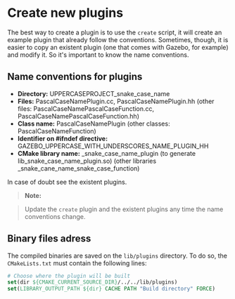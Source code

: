 # Create new plugins
The best way to create a plugin is to use the `create`  script, it will create an example plugin that already follow the conventions.
Sometimes, though, it is easier to copy an existent plugin (one that comes with Gazebo, for example) and modify it. So it's important to know the name conventions.

## Name conventions for plugins

* **Directory:** UPPERCASEPROJECT_snake_case_name
* **Files:** PascalCaseNamePlugin.cc, PascalCaseNamePlugin.hh (other files: PascalCaseNamePascalCaseFunction.cc, PascalCaseNamePascalCaseFunction.hh)
* **Class name:** PascalCaseNamePlugin (other classes: PascalCaseNameFunction)
* **Identifier on #ifndef directive:** GAZEBO_UPPERCASE_WITH_UNDERSCORES_NAME_PLUGIN_HH
* **CMake library name:**  _snake_case_name_plugin (to generate lib_snake_case_name_plugin.so) (other libraries _snake_cane_name_snake_case_function)

In case of doubt see the existent plugins.

> **Note:**

> Update the `create` plugin and the existent plugins any time the name conventions change.


## Binary files adress

The compiled binaries are saved on the `lib/plugins` directory. To do so, the `CMakeLists.txt` must contain the following lines:

```CMake
# Choose where the plugin will be built
set(dir ${CMAKE_CURRENT_SOURCE_DIR}/../../lib/plugins)
set(LIBRARY_OUTPUT_PATH ${dir} CACHE PATH "Build directory" FORCE)
```
